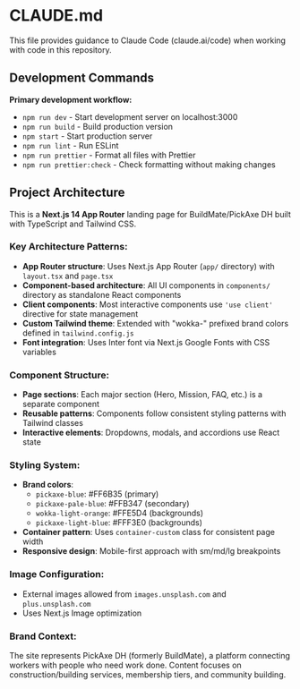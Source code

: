 # CLAUDE.md

This file provides guidance to Claude Code (claude.ai/code) when working with code in this repository.

## Development Commands

**Primary development workflow:**
- `npm run dev` - Start development server on localhost:3000
- `npm run build` - Build production version
- `npm start` - Start production server
- `npm run lint` - Run ESLint
- `npm run prettier` - Format all files with Prettier
- `npm run prettier:check` - Check formatting without making changes

## Project Architecture

This is a **Next.js 14 App Router** landing page for BuildMate/PickAxe DH built with TypeScript and Tailwind CSS.

### Key Architecture Patterns:
- **App Router structure**: Uses Next.js App Router (`app/` directory) with `layout.tsx` and `page.tsx`
- **Component-based architecture**: All UI components in `components/` directory as standalone React components
- **Client components**: Most interactive components use `'use client'` directive for state management
- **Custom Tailwind theme**: Extended with "wokka-" prefixed brand colors defined in `tailwind.config.js`
- **Font integration**: Uses Inter font via Next.js Google Fonts with CSS variables

### Component Structure:
- **Page sections**: Each major section (Hero, Mission, FAQ, etc.) is a separate component
- **Reusable patterns**: Components follow consistent styling patterns with Tailwind classes
- **Interactive elements**: Dropdowns, modals, and accordions use React state

### Styling System:
- **Brand colors**: 
  - `pickaxe-blue`: #FF6B35 (primary)
  - `pickaxe-pale-blue`: #FFB347 (secondary)
  - `wokka-light-orange`: #FFE5D4 (backgrounds)
  - `pickaxe-light-blue`: #FFF3E0 (backgrounds)
- **Container pattern**: Uses `container-custom` class for consistent page width
- **Responsive design**: Mobile-first approach with sm/md/lg breakpoints

### Image Configuration:
- External images allowed from `images.unsplash.com` and `plus.unsplash.com`
- Uses Next.js Image optimization

### Brand Context:
The site represents PickAxe DH (formerly BuildMate), a platform connecting workers with people who need work done. Content focuses on construction/building services, membership tiers, and community building.